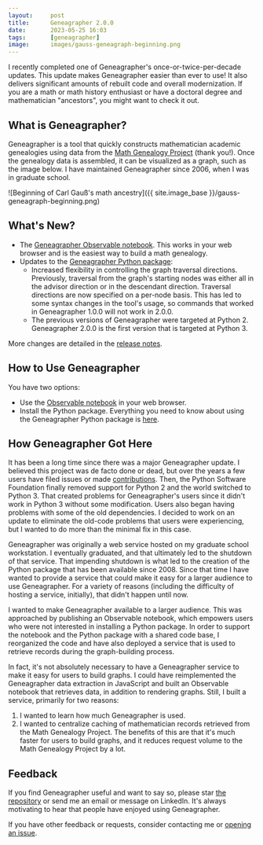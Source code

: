 ```yaml
---
layout:     post
title:      Geneagrapher 2.0.0
date:       2023-05-25 16:03
tags:       [geneagrapher]
image:      images/gauss-geneagraph-beginning.png
---
```


I recently completed one of Geneagrapher's once-or-twice-per-decade
updates. This update makes Geneagrapher easier than ever to use! It
also delivers significant amounts of rebuilt code and overall
modernization. If you are a math or math history enthusiast or have a
doctoral degree and mathematician "ancestors", you might want to check
it out.

## What is Geneagrapher?
Geneagrapher is a tool that quickly constructs mathematician academic
genealogies using data from the [Math Genealogy
Project](https://www.mathgenealogy.org/) (thank you!). Once the
genealogy data is assembled, it can be visualized as a graph, such as
the image below. I have maintained Geneagrapher since 2006, when I was
in graduate school.

![Beginning of Carl Gauß's math ancestry]({{ site.image_base }}/gauss-geneagraph-beginning.png)

## What's New?
- The [Geneagrapher Observable
  notebook](https://observablehq.com/@davidalber/geneagrapher). This
  works in your web browser and is the easiest way to build a math
  genealogy.
- Updates to the [Geneagrapher Python
  package](https://github.com/davidalber/geneagrapher):
  - Increased flexibility in controlling the graph traversal
    directions. Previously, traversal from the graph's starting nodes
    was either all in the advisor direction or in the descendant
    direction. Traversal directions are now specified on a per-node
    basis. This has led to some syntax changes in the tool's usage, so
    commands that worked in Geneagrapher 1.0.0 will not work in 2.0.0.
  - The previous versions of Geneagrapher were targeted at
    Python 2. Geneagrapher 2.0.0 is the first version that is targeted
    at Python 3.

More changes are detailed in the [release
notes](https://github.com/davidalber/geneagrapher/releases/tag/v2.0.0).

## How to Use Geneagrapher
You have two options:
- Use the [Observable
  notebook](https://observablehq.com/@davidalber/geneagrapher) in your
  web browser.
- Install the Python package. Everything you need to know about using
  the Geneagrapher Python package is
  [here](https://github.com/davidalber/geneagrapher).
  
## How Geneagrapher Got Here
It has been a long time since there was a major Geneagrapher update. I
believed this project was de facto done or dead, but over the years a
few users have filed issues or made
[contributions](https://github.com/davidalber/geneagrapher/graphs/contributors). Then,
the Python Software Foundation finally removed support for Python 2
and the world switched to Python 3. That created problems for
Geneagrapher's users since it didn't work in Python 3 without some
modification. Users also began having problems with some of the old
dependencies. I decided to work on an update to eliminate the old-code
problems that users were experiencing, but I wanted to do more than
the minimal fix in this case.

Geneagrapher was originally a web service hosted on my graduate school
workstation. I eventually graduated, and that ultimately led to the
shutdown of that service. That impending shutdown is what led to the
creation of the Python package that has been available
since 2008. Since that time I have wanted to provide a service that
could make it easy for a larger audience to use Geneagrapher. For a
variety of reasons (including the difficulty of hosting a service,
initially), that didn't happen until now.

I wanted to make Geneagrapher available to a larger audience. This was
approached by publishing an Observable notebook, which empowers users
who were not interested in installing a Python package. In order to
support the notebook and the Python package with a shared code base, I
reorganized the code and have also deployed a service that is used to
retrieve records during the graph-building process.

In fact, it's not absolutely necessary to have a Geneagrapher service
to make it easy for users to build graphs. I could have reimplemented
the Geneagrapher data extraction in JavaScript and built an Observable
notebook that retrieves data, in addition to rendering graphs. Still,
I built a service, primarily for two reasons:

1. I wanted to learn how much Geneagrapher is used.
2. I wanted to centralize caching of mathematician records retrieved
   from the Math Genealogy Project. The benefits of this are that it's
   much faster for users to build graphs, and it reduces request
   volume to the Math Genealogy Project by a lot.

## Feedback
If you find Geneagrapher useful and want to say so, please star [the
repository](https://github.com/davidalber/geneagrapher) or send me an
email or message on LinkedIn. It's always motivating to hear that
people have enjoyed using Geneagrapher.

If you have other feedback or requests, consider contacting me or
[opening an
issue](https://github.com/davidalber/geneagrapher/issues/new).
